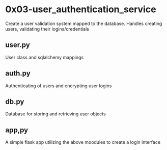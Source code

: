 # 0x03-user_authentication_service
Create a user validation system mapped to the database. Handles creating users, validating their logins/credentials

## user.py
User class and sqlalchemy mappings

## auth.py
Authenticating of users and encrypting user logins

## db.py
Database for storing and retrieving user objects

## app,py
A simple flask app utilizing the above moodules to create a login interface
